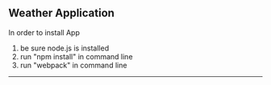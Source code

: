 Weather Application
--------------------------------------
In order to install App
1. be sure node.js is installed
2. run "npm install" in command line
3. run "webpack"  in command line
--------------------------------------